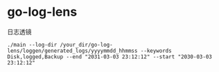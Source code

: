 # go-log-lens
日志透镜

```shell
./main --log-dir /your_dir/go-log-lens/loggen/generated_logs/yyyymmdd_hhmmss --keywords Disk,logged,Backup --end "2031-03-03 23:12:12" --start "2030-03-03 23:12:12"
```